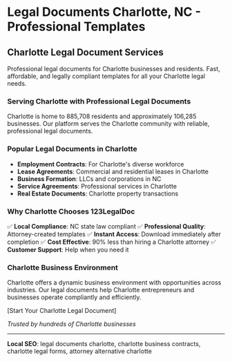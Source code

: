 # Legal Documents Charlotte, NC - Professional Templates

## Charlotte Legal Document Services

Professional legal documents for Charlotte businesses and residents. Fast, affordable, and legally compliant templates for all your Charlotte legal needs.

### Serving Charlotte with Professional Legal Documents

Charlotte is home to 885,708 residents and approximately 106,285 businesses. Our platform serves the Charlotte community with reliable, professional legal documents.

### Popular Legal Documents in Charlotte

- **Employment Contracts**: For Charlotte's diverse workforce
- **Lease Agreements**: Commercial and residential leases in Charlotte
- **Business Formation**: LLCs and corporations in NC
- **Service Agreements**: Professional services in Charlotte
- **Real Estate Documents**: Charlotte property transactions

### Why Charlotte Chooses 123LegalDoc

✅ **Local Compliance**: NC state law compliant
✅ **Professional Quality**: Attorney-created templates
✅ **Instant Access**: Download immediately after completion
✅ **Cost Effective**: 90% less than hiring a Charlotte attorney
✅ **Customer Support**: Help when you need it

### Charlotte Business Environment

Charlotte offers a dynamic business environment with opportunities across industries. Our legal documents help Charlotte entrepreneurs and businesses operate compliantly and efficiently.

[Start Your Charlotte Legal Document]

*Trusted by hundreds of Charlotte businesses*

---

**Local SEO**: legal documents charlotte, charlotte business contracts, charlotte legal forms, attorney alternative charlotte
